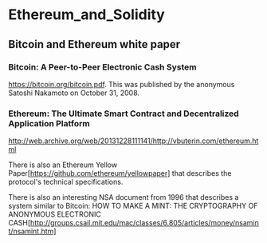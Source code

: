 # Ethereum_and_Solidity

## Bitcoin and Ethereum white paper

### Bitcoin: A Peer-to-Peer Electronic Cash System
https://bitcoin.org/bitcoin.pdf. This was published by the anonymous Satoshi Nakamoto on October 31, 2008.

### Ethereum: The Ultimate Smart Contract and Decentralized Application Platform
http://web.archive.org/web/20131228111141/http://vbuterin.com/ethereum.html

There is also an Ethereum Yellow Paper[https://github.com/ethereum/yellowpaper] that describes the protocol's technical specifications.

There is also an interesting  NSA document from 1996 that describes a system similar to Bitcoin: HOW TO MAKE A MINT: THE CRYPTOGRAPHY OF ANONYMOUS ELECTRONIC CASH[http://groups.csail.mit.edu/mac/classes/6.805/articles/money/nsamint/nsamint.htm]
